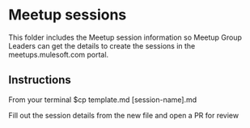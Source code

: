 # Meetup sessions

This folder includes the Meetup session information so Meetup Group Leaders can get the details to create the sessions in the meetups.mulesoft.com portal.

## Instructions

From your terminal
$cp template.md [session-name].md

Fill out the session details from the new file and open a PR for review

